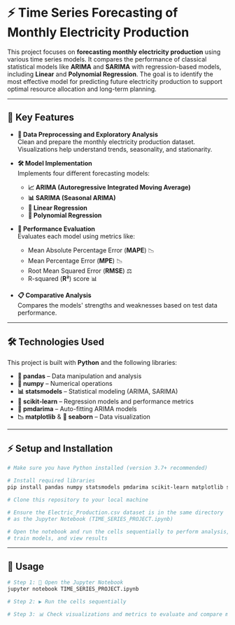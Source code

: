 # ⚡ Time Series Forecasting of Monthly Electricity Production

This project focuses on **forecasting monthly electricity production** using various time series models. It compares the performance of classical statistical models like **ARIMA** and **SARIMA** with regression-based models, including **Linear** and **Polynomial Regression**. The goal is to identify the most effective model for predicting future electricity production to support optimal resource allocation and long-term planning.

---

## 🌟 Key Features

- **🧹 Data Preprocessing and Exploratory Analysis**  
  Clean and prepare the monthly electricity production dataset. Visualizations help understand trends, seasonality, and stationarity.

- **🛠️ Model Implementation**  
  Implements four different forecasting models:
  - **📈 ARIMA (Autoregressive Integrated Moving Average)**
  - **📊 SARIMA (Seasonal ARIMA)**
  - **📝 Linear Regression**
  - **🔺 Polynomial Regression**

- **📏 Performance Evaluation**  
  Evaluates each model using metrics like:
  - Mean Absolute Percentage Error (**MAPE**) 📉
  - Mean Percentage Error (**MPE**) 📉
  - Root Mean Squared Error (**RMSE**) ⚖️
  - R-squared (**R²**) score 📊

- **📋 Comparative Analysis**  
  Compares the models' strengths and weaknesses based on test data performance.

---

## 🛠️ Technologies Used

This project is built with **Python** and the following libraries:

- **🐼 pandas** – Data manipulation and analysis  
- **🔢 numpy** – Numerical operations  
- **📊 statsmodels** – Statistical modeling (ARIMA, SARIMA)  
- **🤖 scikit-learn** – Regression models and performance metrics  
- **🧮 pmdarima** – Auto-fitting ARIMA models  
- **📉 matplotlib** & **🌈 seaborn** – Data visualization  

---

## ⚡ Setup and Installation

```sh
# Make sure you have Python installed (version 3.7+ recommended)

# Install required libraries
pip install pandas numpy statsmodels pmdarima scikit-learn matplotlib seaborn

# Clone this repository to your local machine

# Ensure the Electric_Production.csv dataset is in the same directory 
# as the Jupyter Notebook (TIME_SERIES_PROJECT.ipynb)

# Open the notebook and run the cells sequentially to perform analysis,
# train models, and view results
```
---
## 🚀 Usage

```sh
# Step 1: 🚀 Open the Jupyter Notebook
jupyter notebook TIME_SERIES_PROJECT.ipynb

# Step 2: ▶️ Run the cells sequentially

# Step 3: 📊 Check visualizations and metrics to evaluate and compare models
